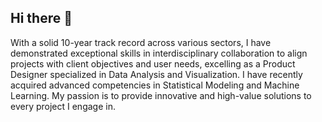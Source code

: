 ## Hi there 👋

With a solid 10-year track record across various sectors, I have demonstrated exceptional skills in interdisciplinary collaboration to align projects with client objectives and user needs, excelling as a Product Designer specialized in Data Analysis and Visualization. I have recently acquired advanced competencies in Statistical Modeling and Machine Learning. My passion is to provide innovative and high-value solutions to every project I engage in.

<!--
**Lani-Dom/Lani-Dom** is a ✨ _special_ ✨ repository because its `README.md` (this file) appears on your GitHub profile.

Here are some ideas to get you started:

- 🔭 I’m currently working on ...
- 🌱 I’m currently learning ...
- 👯 I’m looking to collaborate on ...
- 🤔 I’m looking for help with ...
- 💬 Ask me about ...
- 📫 How to reach me: ...
- 😄 Pronouns: ...
- ⚡ Fun fact: ...
-->
